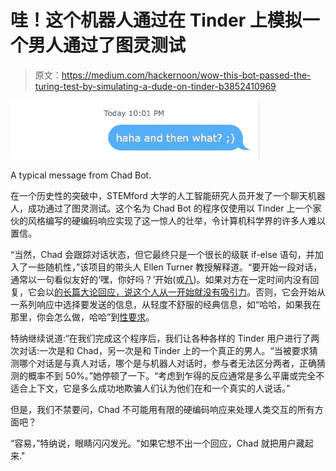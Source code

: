 # 哇！这个机器人通过在 Tinder 上模拟一个男人通过了图灵测试

> 原文：<https://medium.com/hackernoon/wow-this-bot-passed-the-turing-test-by-simulating-a-dude-on-tinder-b3852410969>

![](img/c1b72f908789a5410312d5d4120f9bb4.png)

A typical message from Chad Bot.

在一个历史性的突破中，STEMford 大学的人工智能研究人员开发了一个聊天机器人，成功通过了图灵测试。这个名为 Chad Bot 的程序仅使用以 Tinder 上一个家伙的风格编写的硬编码响应实现了这一惊人的壮举，令计算机科学界的许多人难以置信。

“当然，Chad 会跟踪对话状态，但它最终只是一个很长的级联 if-else 语句，并加入了一些随机性，”该项目的带头人 Ellen Turner 教授解释道。“要开始一段对话，通常以一句看似友好的‘嘿，你好吗？’开始(或[八](https://img.buzzfeed.com/buzzfeed-static/static/2014-06/19/4/enhanced/webdr07/enhanced-1975-1403167478-16.jpg?downsize=715:*&output-format=auto&output-quality=auto))。如果对方在一定时间内没有回复，它会以[的长篇大论回应，说这个人从一开始就没有吸引力](https://www.instagram.com/p/BcqM6GRhWMl/?taken-by=tindernightmares)。否则，它会开始从一系列响应中选择要发送的信息，从轻度不舒服的经典信息，如“哈哈，如果我在那里，你会怎么做，哈哈”到[性要求](https://www.instagram.com/p/BbaU0UdjSLG/?taken-by=tindernightmares)。

特纳继续说道:“在我们完成这个程序后，我们让各种各样的 Tinder 用户进行了两次对话:一次是和 Chad，另一次是和 Tinder 上的一个真正的男人。“当被要求猜测哪个对话是与真人对话，哪个是与机器人对话时，参与者无法区分两者，正确猜测的概率不到 50%。”她停顿了一下。“考虑到乍得的反应通常是多么平庸或完全不适合上下文，它是多么成功地欺骗人们认为他们在和一个真实的人说话。”

但是，我们不禁要问，Chad 不可能用有限的硬编码响应来处理人类交互的所有方面吧？

“容易，”特纳说，眼睛闪闪发光。"如果它想不出一个回应，Chad 就把用户藏起来."